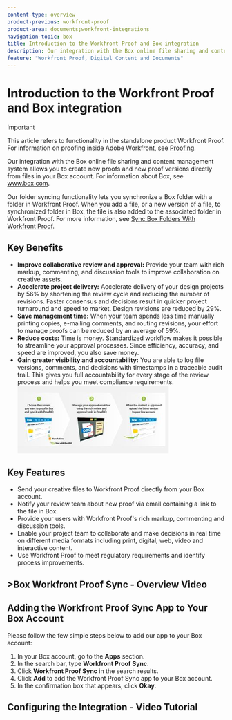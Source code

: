 ```yaml
---
content-type: overview
product-previous: workfront-proof
product-area: documents;workfront-integrations
navigation-topic: box
title: Introduction to the Workfront Proof and Box integration
description: Our integration with the Box online file sharing and content management system allows you to create new proofs and new proof versions directly from files in your Box account. For information about Box, see www.box.com.
feature: "Workfront Proof, Digital Content and Documents"
---
```


# Introduction to the Workfront Proof and Box integration

>[!IMPORTANT]
>
>This article refers to functionality in the standalone product Workfront Proof. For information on proofing inside Adobe Workfront, see [Proofing](../../../review-and-approve-work/proofing/proofing.md).

Our integration with the Box online file sharing and content management system allows you to create new proofs and new proof versions&nbsp;directly from files in your Box account. For information about Box, see www.box.com.

Our&nbsp;folder syncing functionality lets you&nbsp;synchronize a Box folder with a folder in Workfront Proof. When you add a file, or a new version of a file, to synchronized folder in Box, the file is also added to the associated folder in Workfront Proof. For more information, see [Sync Box Folders With Workfront Proof](../../../workfront-proof/wp-integrations/box/sycn-box-folder.md).

## Key Benefits

* **Improve collaborative review and approval:** Provide your team with rich markup, commenting, and discussion tools to improve collaboration on creative assets.
* **Accelerate project delivery:** Accelerate delivery of your design projects by 56% by shortening the review cycle and reducing the number of revisions. Faster consensus and decisions result in quicker project turnaround and speed to market. Design revisions are reduced by 29%.
* **Save management time:** When your team spends less time manually printing copies, e-mailing comments, and routing revisions, your effort to manage proofs can be reduced by an average of 59%.
* **Reduce costs:** Time is money. Standardized workflow makes it possible to streamline your approval processes. Since efficiency, accuracy, and speed are improved, you also save money.
* **Gain greater visibility and accountability:** You are able to log file versions, comments, and decisions with timestamps in a traceable audit trail. This gives you full accountability for every stage of the review process and helps you meet compliance requirements.  
  ![Box_and_ProofHQ_integration.jpg](assets/box-and-proofhq-integration-350x157.jpg)

## Key Features

* Send your creative files to Workfront Proof directly from your Box account.
* Notify your review team about new proof via email containing a link to the file in Box.
* Provide your users with Workfront Proof's rich markup, commenting and discussion tools.
* Enable your project team to collaborate and make decisions in real time on different media formats including print, digital, web, video and interactive content.
* Use Workfront Proof to meet regulatory requirements and identify process improvements.

## >Box Workfront Proof Sync - Overview Video

<!--WRITER
<iframe class="vimeo-player_0" src="assets/61894774?" frameborder="0" allowfullscreen="1" width="560px" height="315px"></iframe>
-->

## Adding the Workfront Proof Sync App to Your Box Account

Please follow the few simple steps below to add our app to your Box account:

1. In your Box account, go to the **Apps** section.
1. In the search bar, type **Workfront Proof Sync**.
1. Click **Workfront Proof Sync** in the search results.
1. Click **Add** to add the Workfront Proof Sync app to your Box account.
1. In the confirmation box that appears, click **Okay**.

## Configuring the Integration - Video Tutorial

<!--WRITER
<iframe class="vimeo-player_0" src="assets/60652062?" frameborder="0" allowfullscreen="1" width="560px" height="315px"></iframe>
--> 
